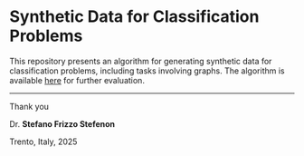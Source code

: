 # Synthetic Data for Classification Problems

This repository presents an algorithm for generating synthetic data for classification problems, including tasks involving graphs.
The algorithm is available [here](https://github.com/SFStefenon/SyntheticData4Classification/blob/main/Algorithm_SyntheticData4Classification.ipynb) for further evaluation.

---

Thank you

Dr. **Stefano Frizzo Stefenon**

Trento, Italy, 2025
